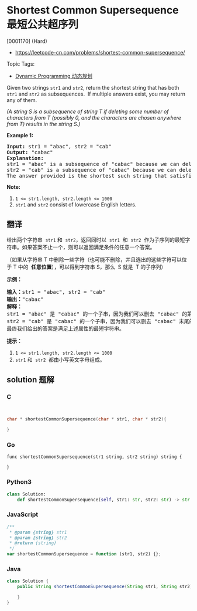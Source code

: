 # Shortest Common Supersequence 最短公共超序列

[0001170] (Hard)

- https://leetcode-cn.com/problems/shortest-common-supersequence/

Topic Tags:

- [Dynamic Programming 动态规划](https://leetcode-cn.com/tag/dynamic-programming/)

Given two strings `str1` and `str2`, return the shortest string that has both `str1` and `str2` as subsequences.  If multiple answers exist, you may return any of them.

_(A string S is a subsequence of string T if deleting some number of characters from T (possibly 0, and the characters are chosen anywhere from T) results in the string S.)_

**Example 1:**

<pre><strong>Input: </strong>str1 = <span id="example-input-1-1">"abac"</span>, str2 = <span id="example-input-1-2">"cab"</span>
<strong>Output: </strong><span id="example-output-1">"cabac"</span>
<strong>Explanation: </strong>
str1 = "abac" is a subsequence of "cabac" because we can delete the first "c".
str2 = "cab" is a subsequence of "cabac" because we can delete the last "ac".
The answer provided is the shortest such string that satisfies these properties.
</pre>

**Note:**

1.  `1 <= str1.length, str2.length <= 1000`
2.  `str1` and `str2` consist of lowercase English letters.

## 翻译

给出两个字符串  `str1` 和  `str2`，返回同时以  `str1`  和  `str2`  作为子序列的最短字符串。如果答案不止一个，则可以返回满足条件的任意一个答案。

（如果从字符串 T 中删除一些字符（也可能不删除，并且选出的这些字符可以位于 T 中的  **任意位置**），可以得到字符串 S，那么  S 就是  T 的子序列）

**示例：**

<pre><strong>输入：</strong>str1 = "abac", str2 = "cab"
<strong>输出：</strong>"cabac"
<strong>解释：</strong>
str1 = "abac" 是 "cabac" 的一个子串，因为我们可以删去 "cabac" 的第一个 "c"得到 "abac"。 
str2 = "cab" 是 "cabac" 的一个子串，因为我们可以删去 "cabac" 末尾的 "ac" 得到 "cab"。
最终我们给出的答案是满足上述属性的最短字符串。
</pre>

**提示：**

1.  `1 <= str1.length, str2.length <= 1000`
2.  `str1` 和  `str2`  都由小写英文字母组成。

## solution 题解

### C

```c


char * shortestCommonSupersequence(char * str1, char * str2){

}
```

### Go

```golang
func shortestCommonSupersequence(str1 string, str2 string) string {

}
```

### Python3

```python
class Solution:
    def shortestCommonSupersequence(self, str1: str, str2: str) -> str:
```

### JavaScript

```javascript
/**
 * @param {string} str1
 * @param {string} str2
 * @return {string}
 */
var shortestCommonSupersequence = function (str1, str2) {};
```

### Java

```java
class Solution {
    public String shortestCommonSupersequence(String str1, String str2) {

    }
}
```

